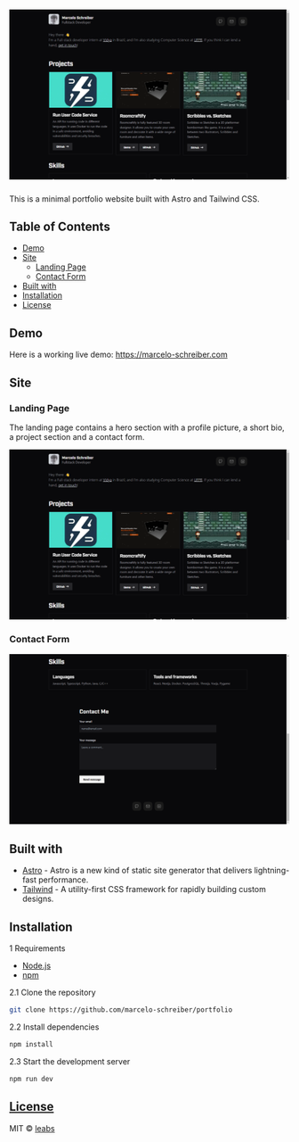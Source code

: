 # ![Portfolio](/screenshots/landing-marcelo-schreiber.png)

This is a minimal portfolio website built with Astro and Tailwind CSS.

## Table of Contents

* [Demo](#demo)
* [Site](#site)
  * [Landing Page](#landing-page)
  * [Contact Form](#contact-form)
* [Built with](#built-with)
* [Installation](#installation)
* [License](https://github.com/leabs/shadowstack-portfolio/blob/main/LICENSE)

## Demo

Here is a working live demo:  <https://marcelo-schreiber.com>

## Site

### Landing Page

The landing page contains a hero section with a profile picture, a short bio, a project section and a contact form.

![Landing Page](/screenshots/landing-marcelo-schreiber.png)

### Contact Form

![Contact Form](/screenshots/form-marcelo-schreiber.png)

## Built with

* [Astro](https://astro.build/) - Astro is a new kind of static site generator that delivers lightning-fast performance.
* [Tailwind](https://tailwindcss.com/) - A utility-first CSS framework for rapidly building custom designs.

## Installation

1 Requirements

* [Node.js](https://nodejs.org/en/)
* [npm](https://www.npmjs.com/)

2.1 Clone the repository

```bash
git clone https://github.com/marcelo-schreiber/portfolio
```

2.2 Install dependencies

```bash
npm install
```

2.3 Start the development server

```bash
npm run dev
```

## [License](https://github.com/leabs/shadowstack-portfolio/blob/main/LICENSE)

MIT © [leabs](https://github.com/leabs)

